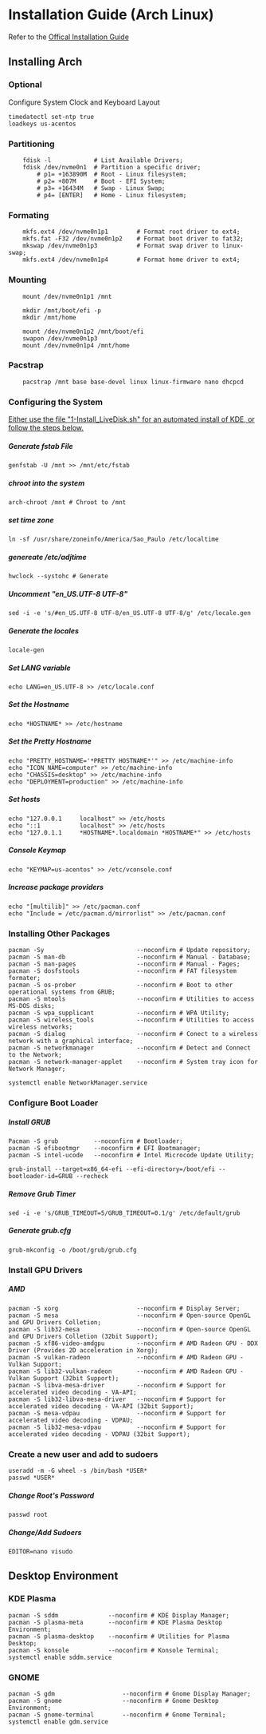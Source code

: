 <div>
    <h1>Installation Guide (Arch Linux)</h1>
        <p>Refer to the <a href="https://wiki.archlinux.org/title/Installation_guide">Offical Installation Guide<a></p>
</div>

<div>
    <h2>Installing Arch</h2>
</div>

<div>
    <h3>Optional</h3>
    <p>
        Configure System Clock and Keyboard Layout
    </p>

    timedatectl set-ntp true
    loadkeys us-acentos

</div>

<div>
    <h3>Partitioning</h3>

        fdisk -l            # List Available Drivers;
        fdisk /dev/nvme0n1  # Partition a specific driver;
            # p1= +163890M  # Root - Linux filesystem;
            # p2= +807M     # Boot - EFI System;
            # p3= +16434M   # Swap - Linux Swap;
            # p4= [ENTER]   # Home - Linux filesystem;

</div>

<div>
    <h3>Formating</h3>

        mkfs.ext4 /dev/nvme0n1p1        # Format root driver to ext4;
        mkfs.fat -F32 /dev/nvme0n1p2    # Format boot driver to fat32;
        mkswap /dev/nvme0n1p3           # Format swap driver to linux-swap;
        mkfs.ext4 /dev/nvme0n1p4        # Format home driver to ext4;

</div>

<div>
    <h3>Mounting</h3>

        mount /dev/nvme0n1p1 /mnt

        mkdir /mnt/boot/efi -p
        mkdir /mnt/home

        mount /dev/nvme0n1p2 /mnt/boot/efi
        swapon /dev/nvme0n1p3
        mount /dev/nvme0n1p4 /mnt/home

</div>

<div>
    <h3>Pacstrap</h3>

        pacstrap /mnt base base-devel linux linux-firmware nano dhcpcd

</div>

<div>
<h3>Configuring the System</h3>
<p><a href="https://github.com/gnsbriellh/cfg-linux/blob/main/1-Install_LiveDisk.sh">Either use the file "1-Install_LiveDisk.sh" for an automated install of KDE, or follow the steps below.<a></p>
<h5>Generate fstab File</h5>
    
    genfstab -U /mnt >> /mnt/etc/fstab

<h5>chroot into the system</h5>

    arch-chroot /mnt # Chroot to /mnt

<h5>set time zone</h5>

    ln -sf /usr/share/zoneinfo/America/Sao_Paulo /etc/localtime

<h5>genereate /etc/adjtime</h5>

    hwclock --systohc # Generate

<h5>Uncomment "en_US.UTF-8 UTF-8"</h5>

    sed -i -e 's/#en_US.UTF-8 UTF-8/en_US.UTF-8 UTF-8/g' /etc/locale.gen 

<h5>Generate the locales</h5>

    locale-gen 

<h5>Set LANG variable</h5>

    echo LANG=en_US.UTF-8 >> /etc/locale.conf 

<h5>Set the Hostname</h5>

    echo *HOSTNAME* >> /etc/hostname 

<h5>Set the Pretty Hostname</h5>

    echo "PRETTY_HOSTNAME='*PRETTY HOSTNAME*'" >> /etc/machine-info
    echo "ICON_NAME=computer" >> /etc/machine-info
    echo "CHASSIS=desktop" >> /etc/machine-info
    echo "DEPLOYMENT=production" >> /etc/machine-info

<h5>Set hosts</h5>

    echo "127.0.0.1     localhost" >> /etc/hosts
    echo "::1           localhost" >> /etc/hosts
    echo "127.0.1.1     *HOSTNAME*.localdomain *HOSTNAME*" >> /etc/hosts

<h5>Console Keymap</h5>

    echo "KEYMAP=us-acentos" >> /etc/vconsole.conf

<h5>Increase package providers</h5>
 
    echo "[multilib]" >> /etc/pacman.conf
    echo "Include = /etc/pacman.d/mirrorlist" >> /etc/pacman.conf

</div>

<div>
<h3>Installing Other Packages</h3>

    pacman -Sy                          --noconfirm # Update repository;
    pacman -S man-db                    --noconfirm # Manual - Database;
    pacman -S man-pages                 --noconfirm # Manual - Pages;
    pacman -S dosfstools                --noconfirm # FAT filesystem formater;
    pacman -S os-prober                 --noconfirm # Boot to other operational systems from GRUB;
    pacman -S mtools                    --noconfirm # Utilities to access MS-DOS disks;
    pacman -S wpa_supplicant            --noconfirm # WPA Utility;
    pacman -S wireless_tools            --noconfirm # Utilities to access wireless networks;
    pacman -S dialog                    --noconfirm # Conect to a wireless network with a graphical interface;
    pacman -S networkmanager            --noconfirm # Detect and Connect to the Network;
    pacman -S network-manager-applet    --noconfirm # System tray icon for Network Manager;

    systemctl enable NetworkManager.service

</div>

<div>
<h3>Configure Boot Loader</h3>

<h5>Install GRUB</h5>

    Pacman -S grub          --noconfirm # Bootloader;
    pacman -S efibootmgr    --noconfirm # EFI Bootmanager;
    pacman -S intel-ucode   --noconfirm # Intel Microcode Update Utility;

    grub-install --target=x86_64-efi --efi-directory=/boot/efi --bootloader-id=GRUB --recheck

<h5>Remove Grub Timer</h5>

    sed -i -e 's/GRUB_TIMEOUT=5/GRUB_TIMEOUT=0.1/g' /etc/default/grub

<h5>Generate grub.cfg</h5>

    grub-mkconfig -o /boot/grub/grub.cfg

</div>

<div>
<h3>Install GPU Drivers</h3>

<h5>AMD</h5>

    pacman -S xorg                      --noconfirm # Display Server;
    pacman -S mesa                      --noconfirm # Open-source OpenGL and GPU Drivers Colletion;
    pacman -S lib32-mesa                --noconfirm # Open-source OpenGL and GPU Drivers Colletion (32bit Support);
    pacman -S xf86-video-amdgpu         --noconfirm # AMD Radeon GPU - DDX Driver (Provides 2D acceleration in Xorg);
    pacman -S vulkan-radeon             --noconfirm # AMD Radeon GPU - Vulkan Support;
    pacman -S lib32-vulkan-radeon       --noconfirm # AMD Radeon GPU - Vulkan Support (32bit Support);
    pacman -S libva-mesa-driver         --noconfirm # Support for accelerated video decoding - VA-API;
    pacman -S lib32-libva-mesa-driver   --noconfirm # Support for accelerated video decoding - VA-API (32bit Support);
    pacman -S mesa-vdpau                --noconfirm # Support for accelerated video decoding - VDPAU;
    pacman -S lib32-mesa-vdpau          --noconfirm # Support for accelerated video decoding - VDPAU (32bit Support);

</div>

<div>
<h3>Create a new user and add to sudoers</h3>

    useradd -m -G wheel -s /bin/bash *USER*
    passwd *USER*

    
<h5>Change Root's Password</h5>

    passwd root

<h5>Change/Add Sudoers</h5>

    EDITOR=nano visudo

</div>

<h2>Desktop Environment</h2>

<div>
<h3>KDE Plasma</h3>

    pacman -S sddm              --noconfirm # KDE Display Manager;
    pacman -S plasma-meta       --noconfirm # KDE Plasma Desktop Environment;
    pacman -S plasma-desktop    --noconfirm # Utilities for Plasma Desktop;
    pacman -S konsole           --noconfirm # Konsole Terminal;
    systemctl enable sddm.service

<h3>GNOME</h3>

    pacman -S gdm                   --noconfirm # Gnome Display Manager;
    pacman -S gnome                 --noconfirm # Gnome Desktop Environment;
    pacman -S gnome-terminal        --noconfirm # Gnome Terminal;
    systemctl enable gdm.service

</div>
